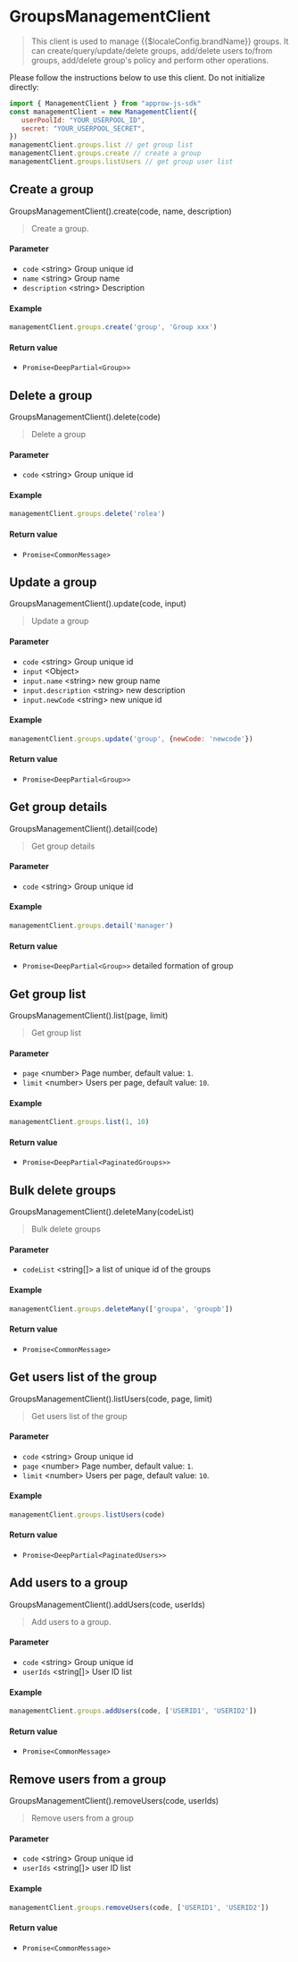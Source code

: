 
# GroupsManagementClient

<LastUpdated/>



> This client is used to manage {{$localeConfig.brandName}} groups. It can create/query/update/delete groups, add/delete users to/from groups, add/delete group's policy and perform other operations.



Please follow the instructions below to use this client. Do not initialize directly:
```javascript
import { ManagementClient } from "approw-js-sdk"
const managementClient = new ManagementClient({
   userPoolId: "YOUR_USERPOOL_ID",
   secret: "YOUR_USERPOOL_SECRET",
})
managementClient.groups.list // get group list
managementClient.groups.create // create a group
managementClient.groups.listUsers // get group user list
```




## Create a group

GroupsManagementClient().create(code, name, description)

> Create a group.


#### Parameter

- `code` \<string\> Group unique id
- `name` \<string\> Group name 
- `description` \<string\> Description 

#### Example

```javascript
managementClient.groups.create('group', 'Group xxx')
```

#### Return value

-  `Promise<DeepPartial<Group>>` 


      

## Delete a group

GroupsManagementClient().delete(code)

> Delete a group


#### Parameter

- `code` \<string\> Group unique id

#### Example

```javascript
managementClient.groups.delete('rolea')
```

#### Return value

-  `Promise<CommonMessage>` 


      

## Update a group

GroupsManagementClient().update(code, input)

> Update a group


#### Parameter

- `code` \<string\> Group unique id
- `input` \<Object\>  
- `input.name` \<string\> new group name
- `input.description` \<string\> new description
- `input.newCode` \<string\> new unique id

#### Example

```javascript
managementClient.groups.update('group', {newCode: 'newcode'})
```

#### Return value

-  `Promise<DeepPartial<Group>>` 


      

## Get group details

GroupsManagementClient().detail(code)

> Get group details


#### Parameter

- `code` \<string\> Group unique id

#### Example

```javascript
managementClient.groups.detail('manager')
```

#### Return value

-  `Promise<DeepPartial<Group>>` detailed formation of group


      

## Get group list

GroupsManagementClient().list(page, limit)

> Get group list


#### Parameter

- `page` \<number\> Page number, default value: `1`.
- `limit` \<number\> Users per page, default value: `10`.

#### Example

```javascript
managementClient.groups.list(1, 10)
```

#### Return value

-  `Promise<DeepPartial<PaginatedGroups>>` 


      

## Bulk delete groups

GroupsManagementClient().deleteMany(codeList)

> Bulk delete groups


#### Parameter

- `codeList` \<string[]\> a list of unique id of the groups

#### Example

```javascript
managementClient.groups.deleteMany(['groupa', 'groupb'])
```

#### Return value

-  `Promise<CommonMessage>` 


      

## Get users list of the group

GroupsManagementClient().listUsers(code, page, limit)

> Get users list of the group


#### Parameter

- `code` \<string\> Group unique id
- `page` \<number\> Page number, default value: `1`.
- `limit` \<number\> Users per page, default value: `10`.

#### Example

```javascript
managementClient.groups.listUsers(code)
```

#### Return value

-  `Promise<DeepPartial<PaginatedUsers>>` 


      

## Add users to a group

GroupsManagementClient().addUsers(code, userIds)

> Add users to a group.


#### Parameter

- `code` \<string\> Group unique id
- `userIds` \<string[]\> User ID list

#### Example

```javascript
managementClient.groups.addUsers(code, ['USERID1', 'USERID2'])
```

#### Return value

-  `Promise<CommonMessage>` 


      

## Remove users from a group

GroupsManagementClient().removeUsers(code, userIds)

> Remove users from a group


#### Parameter

- `code` \<string\> Group unique id
- `userIds` \<string[]\> user ID list

#### Example

```javascript
managementClient.groups.removeUsers(code, ['USERID1', 'USERID2'])
```

#### Return value

-  `Promise<CommonMessage>` 


